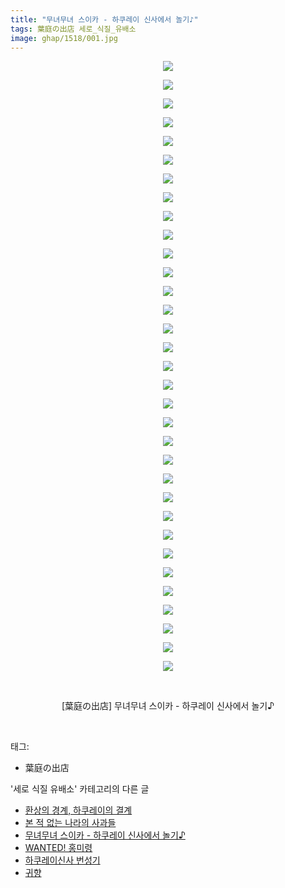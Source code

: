 ```yaml
---
title: "무녀무녀 스이카 - 하쿠레이 신사에서 놀기♪"
tags: 葉庭の出店 세로_식질_유배소
image: ghap/1518/001.jpg
---
```

<div class="article">
<p style="text-align: center; clear: none; float: none;"><img src="{{ site.nasurl }}/ghap/1518/001.jpg"/></p>
<p style="text-align: center; clear: none; float: none;"><img src="{{ site.nasurl }}/ghap/1518/002.jpg"/></p>
<p style="text-align: center; clear: none; float: none;"><img src="{{ site.nasurl }}/ghap/1518/003.jpg"/></p>
<p style="text-align: center; clear: none; float: none;"><img src="{{ site.nasurl }}/ghap/1518/004.jpg"/></p>
<p style="text-align: center; clear: none; float: none;"><img src="{{ site.nasurl }}/ghap/1518/005.jpg"/></p>
<p style="text-align: center; clear: none; float: none;"><img src="{{ site.nasurl }}/ghap/1518/006.jpg"/></p>
<p style="text-align: center; clear: none; float: none;"><img src="{{ site.nasurl }}/ghap/1518/007.jpg"/></p>
<p style="text-align: center; clear: none; float: none;"><img src="{{ site.nasurl }}/ghap/1518/008.jpg"/></p>
<p style="text-align: center; clear: none; float: none;"><img src="{{ site.nasurl }}/ghap/1518/009.jpg"/></p>
<p style="text-align: center; clear: none; float: none;"><img src="{{ site.nasurl }}/ghap/1518/010.jpg"/></p>
<p style="text-align: center; clear: none; float: none;"><img src="{{ site.nasurl }}/ghap/1518/011.jpg"/></p>
<p style="text-align: center; clear: none; float: none;"><img src="{{ site.nasurl }}/ghap/1518/012.jpg"/></p>
<p style="text-align: center; clear: none; float: none;"><img src="{{ site.nasurl }}/ghap/1518/013.jpg"/></p>
<p style="text-align: center; clear: none; float: none;"><img src="{{ site.nasurl }}/ghap/1518/014.jpg"/></p>
<p style="text-align: center; clear: none; float: none;"><img src="{{ site.nasurl }}/ghap/1518/015.jpg"/></p>
<p style="text-align: center; clear: none; float: none;"><img src="{{ site.nasurl }}/ghap/1518/016.jpg"/></p>
<p style="text-align: center; clear: none; float: none;"><img src="{{ site.nasurl }}/ghap/1518/017.jpg"/></p>
<p style="text-align: center; clear: none; float: none;"><img src="{{ site.nasurl }}/ghap/1518/018.jpg"/></p>
<p style="text-align: center; clear: none; float: none;"><img src="{{ site.nasurl }}/ghap/1518/019.jpg"/></p>
<p style="text-align: center; clear: none; float: none;"><img src="{{ site.nasurl }}/ghap/1518/020.jpg"/></p>
<p style="text-align: center; clear: none; float: none;"><img src="{{ site.nasurl }}/ghap/1518/021.jpg"/></p>
<p style="text-align: center; clear: none; float: none;"><img src="{{ site.nasurl }}/ghap/1518/022.jpg"/></p>
<p style="text-align: center; clear: none; float: none;"><img src="{{ site.nasurl }}/ghap/1518/023.jpg"/></p>
<p style="text-align: center; clear: none; float: none;"><img src="{{ site.nasurl }}/ghap/1518/024.jpg"/></p>
<p style="text-align: center; clear: none; float: none;"><img src="{{ site.nasurl }}/ghap/1518/025.jpg"/></p>
<p style="text-align: center; clear: none; float: none;"><img src="{{ site.nasurl }}/ghap/1518/026.jpg"/></p>
<p style="text-align: center; clear: none; float: none;"><img src="{{ site.nasurl }}/ghap/1518/027.jpg"/></p>
<p style="text-align: center; clear: none; float: none;"><img src="{{ site.nasurl }}/ghap/1518/028.jpg"/></p>
<p style="text-align: center; clear: none; float: none;"><img src="{{ site.nasurl }}/ghap/1518/029.jpg"/></p>
<p style="text-align: center; clear: none; float: none;"><img src="{{ site.nasurl }}/ghap/1518/030.jpg"/></p>
<p style="text-align: center; clear: none; float: none;"><img src="{{ site.nasurl }}/ghap/1518/031.jpg"/></p>
<p style="text-align: center; clear: none; float: none;"><img src="{{ site.nasurl }}/ghap/1518/032.jpg"/></p>
<p style="text-align: center; clear: none; float: none;"><img src="{{ site.nasurl }}/ghap/1518/033.jpg"/></p>
<p style="text-align: center; clear: none; float: none;"><br/></p>
<p style="text-align: center; clear: none; float: none;">[葉庭の出店] 무녀무녀 스이카 - 하쿠레이 신사에서 놀기♪</p>
<p><br/></p>
</div><div class="tagTrail">
<p>태그: </p>
<ul>
<li>葉庭の出店</li>
</ul>
</div><div class="another">
<p>'세로 식질 유배소' 카테고리의 다른 글</p>
<ul>
<li><a href="/2016-08-15-ghap_1589">환상의 경계, 하쿠레이의 결계</a></li>
<li><a href="/2016-08-12-ghap_1534">본 적 없는 나라의 사과들</a></li>
<li><a href="/2016-08-12-ghap_1518">무녀무녀 스이카 - 하쿠레이 신사에서 놀기♪</a></li>
<li><a href="/2016-08-11-ghap_1499">WANTED! 홍미령</a></li>
<li><a href="/2016-08-11-ghap_1484">하쿠레이신사 번성기</a></li>
<li><a href="/2016-08-11-ghap_1480">귀향</a></li>
</ul>
</div><div class="cb_module cb_fluid">
<div class="cb_wrt cb_profile">
</div><!-- commentList close -->
</div>